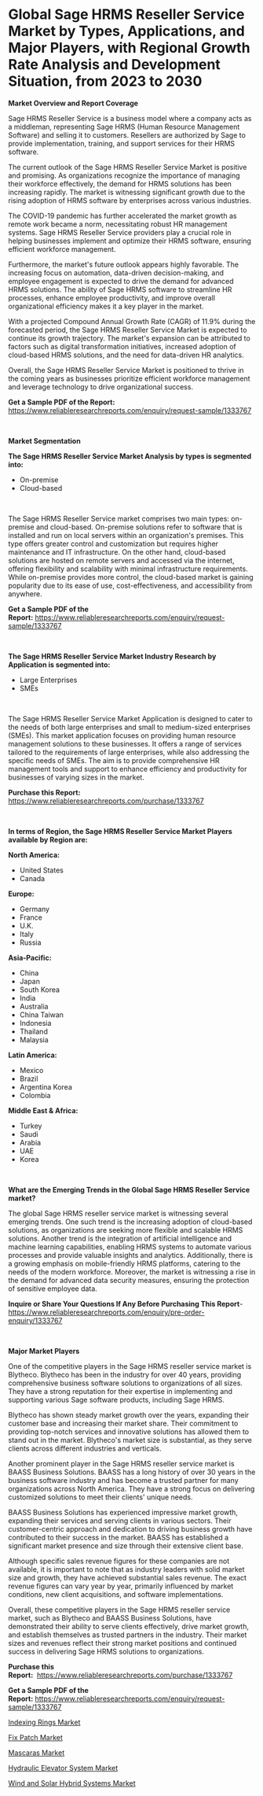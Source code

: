 <p><h1>Global Sage HRMS Reseller Service Market by Types, Applications, and Major Players, with Regional Growth Rate Analysis and Development Situation, from 2023 to 2030</h1></p><p><strong>Market Overview and Report Coverage</strong></p>
<p><p>Sage HRMS Reseller Service is a business model where a company acts as a middleman, representing Sage HRMS (Human Resource Management Software) and selling it to customers. Resellers are authorized by Sage to provide implementation, training, and support services for their HRMS software.</p><p>The current outlook of the Sage HRMS Reseller Service Market is positive and promising. As organizations recognize the importance of managing their workforce effectively, the demand for HRMS solutions has been increasing rapidly. The market is witnessing significant growth due to the rising adoption of HRMS software by enterprises across various industries.</p><p>The COVID-19 pandemic has further accelerated the market growth as remote work became a norm, necessitating robust HR management systems. Sage HRMS Reseller Service providers play a crucial role in helping businesses implement and optimize their HRMS software, ensuring efficient workforce management.</p><p>Furthermore, the market's future outlook appears highly favorable. The increasing focus on automation, data-driven decision-making, and employee engagement is expected to drive the demand for advanced HRMS solutions. The ability of Sage HRMS software to streamline HR processes, enhance employee productivity, and improve overall organizational efficiency makes it a key player in the market.</p><p>With a projected Compound Annual Growth Rate (CAGR) of 11.9% during the forecasted period, the Sage HRMS Reseller Service Market is expected to continue its growth trajectory. The market's expansion can be attributed to factors such as digital transformation initiatives, increased adoption of cloud-based HRMS solutions, and the need for data-driven HR analytics.</p><p>Overall, the Sage HRMS Reseller Service Market is positioned to thrive in the coming years as businesses prioritize efficient workforce management and leverage technology to drive organizational success.</p></p>
<p><strong>Get a Sample PDF of the Report:</strong> <a href="https://www.reliableresearchreports.com/enquiry/request-sample/1333767">https://www.reliableresearchreports.com/enquiry/request-sample/1333767</a></p>
<p>&nbsp;</p>
<p><strong>Market Segmentation</strong></p>
<p><strong>The Sage HRMS Reseller Service Market Analysis by types is segmented into:</strong></p>
<p><ul><li>On-premise</li><li>Cloud-based</li></ul></p>
<p>&nbsp;</p>
<p><p>The Sage HRMS Reseller Service market comprises two main types: on-premise and cloud-based. On-premise solutions refer to software that is installed and run on local servers within an organization's premises. This type offers greater control and customization but requires higher maintenance and IT infrastructure. On the other hand, cloud-based solutions are hosted on remote servers and accessed via the internet, offering flexibility and scalability with minimal infrastructure requirements. While on-premise provides more control, the cloud-based market is gaining popularity due to its ease of use, cost-effectiveness, and accessibility from anywhere.</p></p>
<p><strong>Get a Sample PDF of the Report:</strong>&nbsp;<a href="https://www.reliableresearchreports.com/enquiry/request-sample/1333767">https://www.reliableresearchreports.com/enquiry/request-sample/1333767</a></p>
<p>&nbsp;</p>
<p><strong>The Sage HRMS Reseller Service Market Industry Research by Application is segmented into:</strong></p>
<p><ul><li>Large Enterprises</li><li>SMEs</li></ul></p>
<p>&nbsp;</p>
<p><p>The Sage HRMS Reseller Service Market Application is designed to cater to the needs of both large enterprises and small to medium-sized enterprises (SMEs). This market application focuses on providing human resource management solutions to these businesses. It offers a range of services tailored to the requirements of large enterprises, while also addressing the specific needs of SMEs. The aim is to provide comprehensive HR management tools and support to enhance efficiency and productivity for businesses of varying sizes in the market.</p></p>
<p><strong>Purchase this Report:</strong>&nbsp; <a href="https://www.reliableresearchreports.com/purchase/1333767">https://www.reliableresearchreports.com/purchase/1333767</a></p>
<p>&nbsp;</p>
<p><strong>In terms of Region, the Sage HRMS Reseller Service Market Players available by Region are:</strong></p>
<p>
    <p> <strong> North America: </strong>
        <ul>
            <li>United States</li>
            <li>Canada</li>
        </ul>
        </p> 
    <p> <strong> Europe: </strong>
        <ul>
            <li>Germany</li>
            <li>France</li>
            <li>U.K.</li>
            <li>Italy</li>
            <li>Russia</li>
        </ul>
        </p> 
    <p> <strong> Asia-Pacific: </strong>
        <ul>
            <li>China</li>
            <li>Japan</li>
            <li>South Korea</li>
            <li>India</li>
            <li>Australia</li>
            <li>China Taiwan</li>
            <li>Indonesia</li>
            <li>Thailand</li>
            <li>Malaysia</li>
        </ul>
        </p> 
    <p> <strong> Latin America: </strong>
        <ul>
            <li>Mexico</li>
            <li>Brazil</li>
            <li>Argentina Korea</li>
            <li>Colombia</li>
        </ul>
        </p> 
    <p> <strong> Middle East & Africa: </strong>
        <ul>
            <li>Turkey</li>
            <li>Saudi</li>
            <li>Arabia</li>
            <li>UAE</li>
            <li>Korea</li>
        </ul>
    </p>
    </p>
<p>&nbsp;</p>
<p><strong>What are the Emerging Trends in the Global Sage HRMS Reseller Service market?</strong></p>
<p><p>The global Sage HRMS reseller service market is witnessing several emerging trends. One such trend is the increasing adoption of cloud-based solutions, as organizations are seeking more flexible and scalable HRMS solutions. Another trend is the integration of artificial intelligence and machine learning capabilities, enabling HRMS systems to automate various processes and provide valuable insights and analytics. Additionally, there is a growing emphasis on mobile-friendly HRMS platforms, catering to the needs of the modern workforce. Moreover, the market is witnessing a rise in the demand for advanced data security measures, ensuring the protection of sensitive employee data.</p></p>
<p><strong>Inquire or Share Your Questions If Any Before Purchasing This Report</strong>- <a href="https://www.reliableresearchreports.com/enquiry/pre-order-enquiry/1333767">https://www.reliableresearchreports.com/enquiry/pre-order-enquiry/1333767</a></p>
<p>&nbsp;</p>
<p><strong>Major Market Players</strong></p>
<p><p>One of the competitive players in the Sage HRMS reseller service market is Blytheco. Blytheco has been in the industry for over 40 years, providing comprehensive business software solutions to organizations of all sizes. They have a strong reputation for their expertise in implementing and supporting various Sage software products, including Sage HRMS.</p><p>Blytheco has shown steady market growth over the years, expanding their customer base and increasing their market share. Their commitment to providing top-notch services and innovative solutions has allowed them to stand out in the market. Blytheco's market size is substantial, as they serve clients across different industries and verticals.</p><p>Another prominent player in the Sage HRMS reseller service market is BAASS Business Solutions. BAASS has a long history of over 30 years in the business software industry and has become a trusted partner for many organizations across North America. They have a strong focus on delivering customized solutions to meet their clients' unique needs.</p><p>BAASS Business Solutions has experienced impressive market growth, expanding their services and serving clients in various sectors. Their customer-centric approach and dedication to driving business growth have contributed to their success in the market. BAASS has established a significant market presence and size through their extensive client base.</p><p>Although specific sales revenue figures for these companies are not available, it is important to note that as industry leaders with solid market size and growth, they have achieved substantial sales revenue. The exact revenue figures can vary year by year, primarily influenced by market conditions, new client acquisitions, and software implementations.</p><p>Overall, these competitive players in the Sage HRMS reseller service market, such as Blytheco and BAASS Business Solutions, have demonstrated their ability to serve clients effectively, drive market growth, and establish themselves as trusted partners in the industry. Their market sizes and revenues reflect their strong market positions and continued success in delivering Sage HRMS solutions to organizations.</p></p>
<p><strong>Purchase this Report:</strong>&nbsp;&nbsp;<a href="https://www.reliableresearchreports.com/purchase/1333767">https://www.reliableresearchreports.com/purchase/1333767</a></p>
<p></p>
<p><strong>Get a Sample PDF of the Report:</strong>&nbsp;<a href="https://www.reliableresearchreports.com/enquiry/request-sample/1333767">https://www.reliableresearchreports.com/enquiry/request-sample/1333767</a></p>
<p><p><a href="https://www.linkedin.com/pulse/indexing-rings-market-size-share-amp-trends-analysis/">Indexing Rings Market</a></p><p><a href="https://medium.com/@alicehanson1974/fix-patch-market-size-growth-forecast-2023-2030-eef18f104ca2">Fix Patch Market</a></p><p><a href="https://www.linkedin.com/pulse/mascaras-market-challenges-opportunities-growth/">Mascaras Market</a></p><p><a href="https://www.linkedin.com/pulse/hydraulic-elevator-system-market-challenges-opportunities/">Hydraulic Elevator System Market</a></p><p><a href="https://medium.com/@vivianejast/wind-and-solar-hybrid-systems-market-size-growth-forecast-2023-2030-f0cb73c64eab">Wind and Solar Hybrid Systems Market</a></p></p>